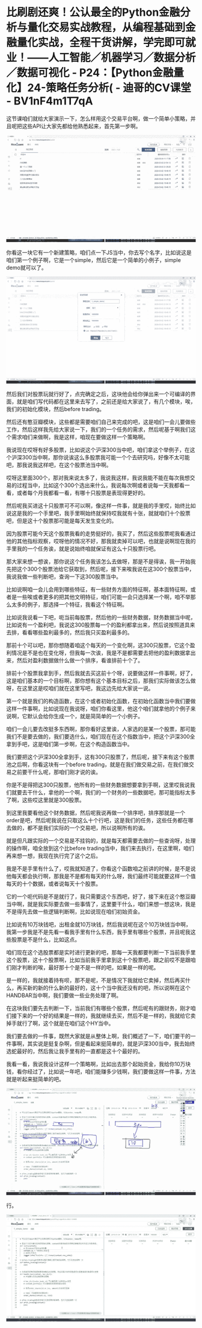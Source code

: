 # 比刷剧还爽！公认最全的Python金融分析与量化交易实战教程，从编程基础到金融量化实战，全程干货讲解，学完即可就业！——人工智能／机器学习／数据分析／数据可视化 - P24：【Python金融量化】24-策略任务分析( - 迪哥的CV课堂 - BV1nF4m1T7qA

这节课咱们就给大家演示一下，怎么样用这个交易平台啊，做一个简单小策略，并且呢把这些API让大家先都给他熟悉起来，首先第一步啊。



![](img/0d42e9f315a56aaaeeebbde34942b4c3_1.png)

你看这一块它有一个新建策略，咱们点一下JS当中，你去写个名字，比如说这是咱们第一个例子啊，它是一个simple，然后它是一个简单的小例子，simple demo就可以了。



![](img/0d42e9f315a56aaaeeebbde34942b4c3_3.png)

然后我们对股票玩就行好了，点完确定之后，这块他会给你弹出来一个可编译的界面，就是咱们写代码都在这里来去写了，之前还是给大家说了，有几个模块，唉，我们的初始化模块，然后before trading。

然后还有憨豆瓣模块，这些都是需要咱们自己来完成的吧，这是咱们一会儿要做些工作，然后这样我先给大家说一下，我们的一个任务的需求，然后呢基于啊我们这个需求咱们来做啊，我是这样，咱现在要做这样一个策略啊。

我说现在哎呀有好多股票，比如说这个沪深300当中吧，咱们拿这个举例子，在这个沪深300当中啊，那你说诶这么多股票我可能一个个去研究吗，好像不太可能吧，那我说我这样吧，在这个股票池当中啊。

哎呀这里面300个，那对我来说太多了，我说我这样，我说我能不能在每次我想交易的过程当中，比如这个300个选出来什么，我说每次啊或者说每一天我都看一看，或者每个月我都看一看，有哪十只股票是表现得更好的。

然后呢我买进这十只股票可不可以啊，像这样一件事，就是我的手里哎，始终比如说这是我的一个手里吧，我手里啊始终就保持哎我就有十张，就就咱们十个股票吧，但是这十个股票那可能是每天发生变化的。

因为股票可能今天这个股票我看的走势挺好的，我买了，然后这些股票呢我看通过他的其他指标观察，哎呀他的情况不好，那我就卖掉可以吧，也就是说啊现在我的手里我的一个任务诶，就是说始终咱就保证有这么十只股票行吧。

那大家来想一想诶，那你说这个任务我该怎么去做呀，那是不是得诶，我一开始我先把这个300个股票池给它获取到，然后呢，接下来唉我说在这300个股票当中，我说我做一些判断吧，查询一下这300股票当中。

比如说啊咱一会儿会用到哪些特征，有一些财务方面的特征啊，基本面特征啊，或者是一些唉或者更多的把其他文明特征，咱们可能一会只选择某一个啊，咱不举那么太多的例子，那选择一个特征，我看这个特征啊。

比如说我说看一下吧，呃当前每股票，然后他的一些财务数据，财务数据当中呢，比如说有一个盈利吧，我说这300股票每一个的盈利都拿出来，然后说按照道具来去排，看看哪些盈利最多的，然后我只买盈利最多的。

那前十个可以吧，那你想随着咱这个每天的一个变化啊，这300只股票，它这个盈利情况是不是也在变化呀，但我每一次诶，我是不是都需要去把他的盈利数据拿出来，然后对盈利数据做什么做一个排序，看谁排前十个了。

排前十个股票我拿到手，然后我就去买这前十个呀，说要做这样一件事啊，好了，这是咱们基本的一个目标啊，那你想有这个基本目标之后，那我们实际做该怎么做呀，在这里这是哎咱们就在这里写吧，我这边先给大家说一说。

第一个就是我们的构造函数，在这个或者初始化函数，在初始化函数当中我们要做这样一件事啊，比如说现在我说呀，咱们你看这里，他这个咱们就拿他的个例子来说啊，它默认会给你生成一个，就是简简单的一个小例子。

咱们一会儿要去改挺多东西啊，那你看好这里诶，人家选的是某一个股票，那可能我们不是要去做的，我们要选什么，咱们现在在这个指数当中，把这个沪深300全拿到手吧，这是咱们第一步啊，在这个构造函数当中。

我们要把这个沪深300全拿到手，这有300只股票了，然后呢，接下来有这个股票池之后啊，你看这块有一个before trading，就是在我们做交易之前，在我们做交易之前要干什么呢，那咱们刚才说的诶。

你是不是得把这300只股票，他所有的一些财务数据想要拿到手啊，这里哎我说我们就要去干什么，拿他的一个啊，我们的一个财务的一些数据吧，那可能指标太多了啊，这些哎这里就是300股票。

到这里我要看他这个财务数据，然后呢我说再做一个排序吧，排序那就是一个order是吧，然后呢我说在只取这么十个行吧，这是我们的任务，这些任务都在哪去做的，都不是我们实际的一个交易吧，所以说啊所有的诶。

就是但凡跟实际的一个交易是不挂钩的，就是每天都需要去做的一些查询呀，处理的操作啊，咱全放到这个比before trading当中，我们来去执行，在这里啊，咱们再来想一想，我现在执行完了这个之后。

我是不是手里有什么了，哎我就知道了，你看这个函数咱之前讲的时候，是不是说他每天都会执行啊，那我是不是都有每天的什么呀，我们最终可能就要这样一个值每天的十个数据，或者说每天十个股票。

它的一个呃代码是不是就行了，我只需要这个东西吧，好了，接下来在这个憨豆瓣当中啊，就是我实际要去做一些事情了，这里要干什么，咱们来想一想这块，我是不是得先去做一些逻辑判断啊，比如说现在咱们初始资金。

比如说有10万块钱吧，出租金就10万块钱，然后我说呢在这个10万块钱当中啊，我第一步我是不是先看一看我手里有什么东西，我手里有哪些个股票，并且呢我这些股票是不是什么，比如这点。

咱们现在这个选股票都是实时进行更新的吧，那每一天我都要判断一下当前我手里这个股票，这十个股票啊，比如当前我手里拿到这十个股票吧，跟之前哎不是跟咱们刚才判断的唉，最好那十个是不是一样的吧，如果是一样的呢。

是一样的，我就接着持有呗，那不是呢，不是情况下我就给它卖掉，然后再买什么，再买新的新的什么新的最好的，这十个当中我还没有的吧，所以说啊在这个HANDBAR当中啊，我们要做一些业务处理了啊。

在这块我们要先去判断一下，当前我们有哪些个股票，然后呢有的跟财务，刚才咱们接下来的一个好的结果是一样的，我就继续去买，然后不是一样的，我就给它卖掉手就行了啊，这个就是在咱们这个HY当中。

我们要去做的一件事，既然大家就是从整体上啊，我们概述了一下，咱们要干的一件事啊，其实说是挺复杂啊，但是看起来挺简单的，就是沪深300当中，我去始终选蛇最好的，然后我让我手里有的一直都是这十个最好的。

我看一看，我说我设计这样一个策略啊，比如出去那个起始资金，我给你10万块钱，看你经过了，比如说一年吧，咱们能赚多少钱啊，我们要做这样一件事，方法就是听起来挺简单的吧。



![](img/0d42e9f315a56aaaeeebbde34942b4c3_5.png)

行。

![](img/0d42e9f315a56aaaeeebbde34942b4c3_7.png)